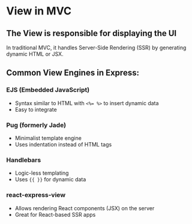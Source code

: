 # View in MVC

## The View is responsible for displaying the UI

In traditional MVC, it handles Server-Side Rendering (SSR) by generating dynamic HTML or JSX.

## Common View Engines in Express:

### EJS (Embedded JavaScript)

- Syntax similar to HTML with `<%= %>` to insert dynamic data
- Easy to integrate

### Pug (formerly Jade)

- Minimalist template engine
- Uses indentation instead of HTML tags

### Handlebars

- Logic-less templating
- Uses `{{ }}` for dynamic data

### react-express-view

- Allows rendering React components (JSX) on the server
- Great for React-based SSR apps
